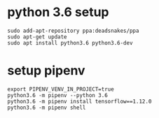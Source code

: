 # python 3.6 setup

```
sudo add-apt-repository ppa:deadsnakes/ppa
sudo apt-get update
sudo apt install python3.6 python3.6-dev
```

# setup pipenv

```
export PIPENV_VENV_IN_PROJECT=true
python3.6 -m pipenv --python 3.6
python3.6 -m pipenv install tensorflow==1.12.0
python3.6 -m pipenv shell
```